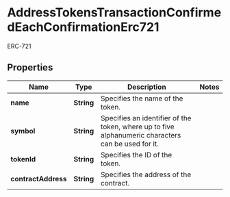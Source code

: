 

# AddressTokensTransactionConfirmedEachConfirmationErc721

ERC-721

## Properties

| Name | Type | Description | Notes |
|------------ | ------------- | ------------- | -------------|
|**name** | **String** | Specifies the name of the token. |  |
|**symbol** | **String** | Specifies an identifier of the token, where up to five alphanumeric characters can be used for it. |  |
|**tokenId** | **String** | Specifies the ID of the token. |  |
|**contractAddress** | **String** | Specifies the address of the contract. |  |



